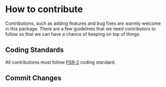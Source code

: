 # How to contribute
Contributions, such as adding features and bug fixes are warmly welcome in this package.
There are a few guidelines that we need contributors to follow so that we can have a chance of keeping on top of things.

## Coding Standards
All contributions must follow [PSR-2](http://www.php-fig.org/psr/psr-2/) coding standard.

## Commit Changes
